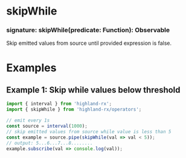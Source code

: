# skipWhile
### signature: skipWhile(predicate: Function): Observable
Skip emitted values from source until provided expression is false.

# Examples
## Example 1: Skip while values below threshold
```javascript
import { interval } from 'highland-rx';
import { skipWhile } from 'highland-rx/operators';

// emit every 1s
const source = interval(1000);
// skip emitted values from source while value is less than 5
const example = source.pipe(skipWhile(val => val < 5));
// output: 5...6...7...8........
example.subscribe(val => console.log(val));
```

